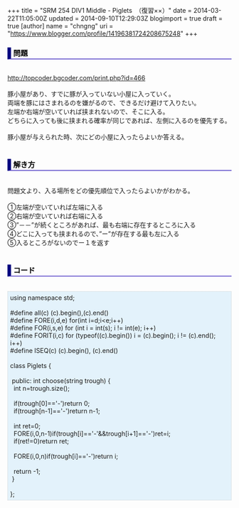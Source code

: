 +++
title = "SRM 254 DIV1 Middle - Piglets　（復習××）"
date = 2014-03-22T11:05:00Z
updated = 2014-09-10T12:29:03Z
blogimport = true
draft = true
[author]
	name = "chngng"
	uri = "https://www.blogger.com/profile/14196381724208675248"
+++

<div dir="ltr" style="text-align: left;" trbidi="on"><h3 style="border-bottom: 2px solid slateblue; border-left: 8px solid navy; color: black; padding: 0px 0px 1px 5px;">問題 </h3><br /><a href="http://topcoder.bgcoder.com/print.php?id=466" target="_blank">http://topcoder.bgcoder.com/print.php?id=466</a><br /><br />豚小屋があり、すでに豚が入っていない小屋に入っていく。<br />両端を豚にはさまれるのを嫌がるので、できるだけ避けて入りたい。<br />左端か右端が空いていれば挟まれないので、そこに入る。<br />どちらに入っても後に挟まれる確率が同じであれば、左側に入るのを優先する。<br /><br />豚小屋が与えられた時、次にどの小屋に入ったらよいか答える。<br /><br /><h3 style="border-bottom: 2px solid slateblue; border-left: 8px solid navy; color: black; padding: 0px 0px 1px 5px;">解き方 </h3><br />問題文より、入る場所をどの優先順位で入ったらよいかがわかる。<br /><br />①左端が空いていれば左端に入る<br />②右端が空いていれば右端に入る<br />③”－－”が続くところがあれば、最も右端に存在するところに入る<br />④どこに入っても挟まれるので、”ー”が存在する最も左に入る<br />⑤入るところがないのでー１を返す<br /><br /><h3 style="border-bottom: 2px solid slateblue; border-left: 8px solid navy; color: black; padding: 0px 0px 1px 5px;">コード </h3><br /><div style="background-color: #e3f2fb; border: 1px dotted #CCCCCC; padding: 5px;">using namespace std;<br /><br />#define all(c) (c).begin(),(c).end()<br />#define FORE(i,d,e) for(int i=d;i&lt;e;i++)<br />#define FOR(i,s,e) for (int i = int(s); i != int(e); i++)<br />#define FORIT(i,c) for (typeof((c).begin()) i = (c).begin(); i != (c).end(); i++)<br />#define ISEQ(c) (c).begin(), (c).end()<br /><br />class Piglets {<br /><br /><span class="Apple-tab-span" style="white-space: pre;"> </span>public: int choose(string trough) {<br /><span class="Apple-tab-span" style="white-space: pre;">  </span>int n=trough.size();<br /><br /><span class="Apple-tab-span" style="white-space: pre;">  </span>if(trough[0]=='-')return 0;<br /><span class="Apple-tab-span" style="white-space: pre;">  </span>if(trough[n-1]=='-')return n-1;<br /><br /><span class="Apple-tab-span" style="white-space: pre;">  </span>int ret=0;<br /><span class="Apple-tab-span" style="white-space: pre;">  </span>FORE(i,0,n-1)if(trough[i]=='-'&amp;&amp;trough[i+1]=='-')ret=i;<br /><span class="Apple-tab-span" style="white-space: pre;">  </span>if(ret!=0)return ret;<br /><br /><span class="Apple-tab-span" style="white-space: pre;">  </span>FORE(i,0,n)if(trough[i]=='-')return i;<br /><br /><span class="Apple-tab-span" style="white-space: pre;">  </span>return -1;<br /><span class="Apple-tab-span" style="white-space: pre;"> </span>}<br /><br />};</div></div>
